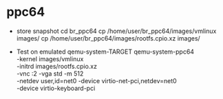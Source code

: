 ppc64
=====


* store snapshot
 cd br_ppc64
 cp /home/user/br_ppc64/images/vmlinux images/
 cp /home/user/br_ppc64/images/rootfs.cpio.xz images/


* Test on emulated qemu-system-TARGET
 qemu-system-ppc64 \
  -kernel images/vmlinux \
  -initrd images/rootfs.cpio.xz \
  -vnc :2 -vga std -m 512 \
  -netdev user,id=net0 -device virtio-net-pci,netdev=net0 \
  -device virtio-keyboard-pci

